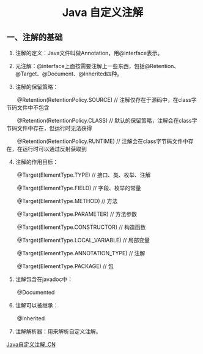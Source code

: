 # <p align="center">Java 自定义注解</p>


## 一、注解的基础

1. 注解的定义：Java文件叫做Annotation，用@interface表示。

2. 元注解：@interface上面按需要注解上一些东西，包括@Retention、@Target、@Document、@Inherited四种。

3. 注解的保留策略：

　　@Retention(RetentionPolicy.SOURCE)   // 注解仅存在于源码中，在class字节码文件中不包含

　　@Retention(RetentionPolicy.CLASS)     // 默认的保留策略，注解会在class字节码文件中存在，但运行时无法获得

　　@Retention(RetentionPolicy.RUNTIME)  // 注解会在class字节码文件中存在，在运行时可以通过反射获取到

4. 注解的作用目标：

　　@Target(ElementType.TYPE)                      // 接口、类、枚举、注解

　　@Target(ElementType.FIELD)                     // 字段、枚举的常量

　　@Target(ElementType.METHOD)                 // 方法

　　@Target(ElementType.PARAMETER)            // 方法参数

　　@Target(ElementType.CONSTRUCTOR)       // 构造函数

　　@Target(ElementType.LOCAL_VARIABLE)   // 局部变量

　　@Target(ElementType.ANNOTATION_TYPE) // 注解

　　@Target(ElementType.PACKAGE)               // 包

5. 注解包含在javadoc中：

　　@Documented

6. 注解可以被继承：

　　@Inherited

7. 注解解析器：用来解析自定义注解。

[Java自定义注解_CN](https://www.cnblogs.com/liangweiping/p/3837332.html)

